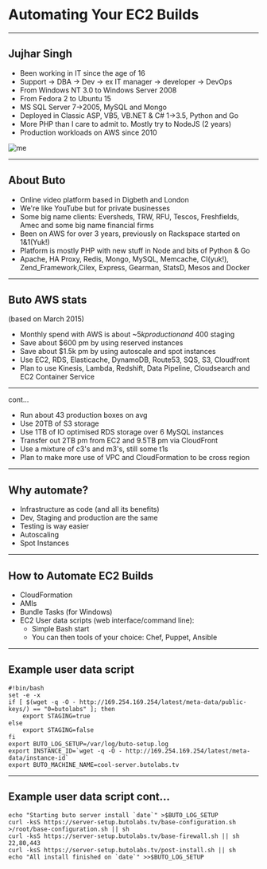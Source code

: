 # Automating Your EC2 Builds

***

## Jujhar Singh

- Been working in IT since the age of 16
- Support -> DBA -> Dev -> ex IT manager -> developer -> DevOps
- From Windows NT 3.0 to Windows Server 2008
- From Fedora 2 to Ubuntu 15
- MS SQL Server 7->2005, MySQL and Mongo
- Deployed in Classic ASP, VB5, VB.NET & C# 1->3.5, Python and Go
- More PHP than I care to admit to. Mostly try to NodeJS (2 years)
- Production workloads on AWS since 2010

![me](https://dl.dropboxusercontent.com/u/12448/Jujhar.png)
***

## About Buto

- Online video platform based in Digbeth and London
- We're like YouTube but for private businesses
- Some big name clients: Eversheds, TRW, RFU, Tescos, Freshfields, Amec and some big name financial firms
- Been on AWS for over 3 years, previously on Rackspace started on 1&1(Yuk!)
- Platform is mostly PHP with new stuff in Node and bits of Python & Go
- Apache, HA Proxy, Redis, Mongo, MySQL, Memcache, CI(yuk!), Zend_Framework,Cilex, Express, Gearman, StatsD, Mesos and Docker

***

## Buto AWS stats
(based on March 2015)
- Monthly spend with AWS is about ~$5k production and ~$400 staging
- Save about $600 pm by using reserved instances
- Save about $1.5k pm by using autoscale and spot instances
- Use EC2, RDS, Elasticache, DynamoDB, Route53, SQS, S3, Cloudfront
- Plan to use Kinesis, Lambda, Redshift, Data Pipeline, Cloudsearch and EC2 Container Service

***
cont...
- Run about 43 production boxes on avg
- Use 20TB of S3 storage
- Use 1TB of IO optimised RDS storage over 6 MySQL instances
- Transfer out 2TB pm from EC2 and 9.5TB pm via CloudFront
- Use a mixture of c3's and m3's, still some t1s
- Plan to make more use of VPC and CloudFormation to be cross region


***

## Why automate?

- Infrastructure as code (and all its benefits)
- Dev, Staging and production are the same
- Testing is way easier
- Autoscaling
- Spot Instances

***

## How to Automate EC2 Builds

- CloudFormation
- AMIs
- Bundle Tasks (for Windows)
- EC2 User data scripts (web interface/command line):
  - Simple Bash start
  - You can then tools of your choice: Chef, Puppet, Ansible

***

## Example user data script

```
#!bin/bash
set -e -x
if [ $(wget -q -O - http://169.254.169.254/latest/meta-data/public-keys/) == "0=butolabs" ]; then
    export STAGING=true
else
    export STAGING=false
fi
export BUTO_LOG_SETUP=/var/log/buto-setup.log
export INSTANCE_ID=`wget -q -O - http://169.254.169.254/latest/meta-data/instance-id`
export BUTO_MACHINE_NAME=cool-server.butolabs.tv
```

***
## Example user data script cont...

```
echo "Starting buto server install `date`" >$BUTO_LOG_SETUP
curl -ksS https://server-setup.butolabs.tv/base-configuration.sh >/root/base-configuration.sh || sh
curl -ksS https://server-setup.butolabs.tv/base-firewall.sh || sh 22,80,443
curl -ksS https://server-setup.butolabs.tv/post-install.sh || sh
echo "All install finished on `date`" >>$BUTO_LOG_SETUP
```
